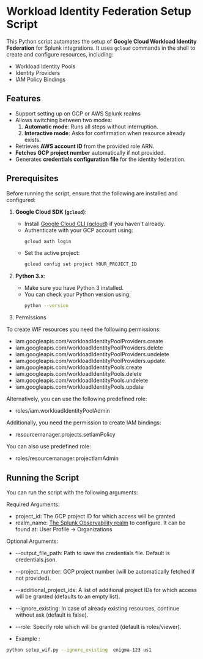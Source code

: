 # Workload Identity Federation Setup Script

This Python script automates the setup of **Google Cloud Workload Identity Federation** for Splunk integrations. It uses `gcloud` commands in the shell to create and configure resources, including:
- Workload Identity Pools
- Identity Providers
- IAM Policy Bindings

## Features
- Support setting up on GCP or AWS Splunk realms
- Allows switching between two modes:
    1. **Automatic mode**: Runs all steps without interruption.
    2. **Interactive mode**: Asks for confirmation when resource already exists.
- Retrieves **AWS account ID** from the provided role ARN.
- **Fetches GCP project number** automatically if not provided.
- Generates **credentials configuration file** for the identity federation.

## Prerequisites

Before running the script, ensure that the following are installed and configured:

1. **Google Cloud SDK (`gcloud`)**:
    - Install [Google Cloud CLI (gcloud)](https://cloud.google.com/sdk/docs/install) if you haven't already.
    - Authenticate with your GCP account using:
      ```bash
      gcloud auth login
      ```
    - Set the active project:
      ```bash
      gcloud config set project YOUR_PROJECT_ID
      ```

2. **Python 3.x**:
    - Make sure you have Python 3 installed.
    - You can check your Python version using:
      ```bash
      python --version
      ```

3. Permissions

To create WIF resources you need the following permissions:
- iam.googleapis.com/workloadIdentityPoolProviders.create
- iam.googleapis.com/workloadIdentityPoolProviders.delete
- iam.googleapis.com/workloadIdentityPoolProviders.undelete
- iam.googleapis.com/workloadIdentityPoolProviders.update
- iam.googleapis.com/workloadIdentityPools.create
- iam.googleapis.com/workloadIdentityPools.delete
- iam.googleapis.com/workloadIdentityPools.undelete
- iam.googleapis.com/workloadIdentityPools.update

Alternatively, you can use the following predefined role:
- roles/iam.workloadIdentityPoolAdmin


Additionally, you need the permission to create IAM bindings:
- resourcemanager.projects.setIamPolicy

You can also use predefined role:
- roles/resourcemanager.projectIamAdmin

## Running the Script
You can run the script with the following arguments:

Required Arguments:

- project_id: The GCP project ID for which access will be granted
- realm_name: [The Splunk Observability realm](https://docs.splunk.com/observability/en/admin/references/organizations.html) to configure. It can be found at: User Profile -> Organizations

Optional Arguments:

- --output_file_path: Path to save the credentials file. Default is credentials.json.
- --project_number: GCP project number (will be automatically fetched if not provided).
- --additional_project_ids: A list of additional project IDs for which access will be granted (defaults to an empty list).
- --ignore_existing: In case of already existing resources, continue without ask (default is false).
- --role: Specify role which will be granted (default is roles/viewer).

- Example :

```bash
python setup_wif.py --ignore_existing  enigma-123 us1 
```